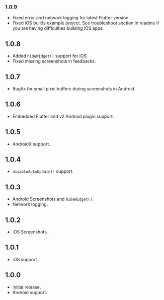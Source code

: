 ### 1.0.9
* Fixed error and network logging for latest Flutter version.
* Fixed iOS builds example project. See troubleshoot section in readme if you are having difficulties building iOS apps.

## 1.0.8
* Added `hideWidget()` support for iOS.
* Fixed missing screenshots in feedbacks.

## 1.0.7
* Bugfix for small pixel buffers during screenshots in Android.

## 1.0.6
* Embedded Flutter and v2 Android plugin support.

## 1.0.5
* AndroidX support.

## 1.0.4
* `disableAutoUpdate()` support.

## 1.0.3
* Android Screenshots and `hideWidget()`.
* Network logging.

## 1.0.2
* iOS Screenshots.

## 1.0.1
* iOS support.

## 1.0.0
* Initial release.
* Android support.

